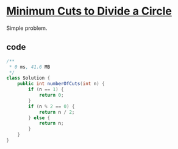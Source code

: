 # [Minimum Cuts to Divide a Circle](https://leetcode.com/problems/minimum-cuts-to-divide-a-circle/)

Simple problem.

## code

```java
/**
 * 0 ms, 41.6 MB
 */
class Solution {
    public int numberOfCuts(int n) {
        if (n == 1) {
            return 0;
        }
        if (n % 2 == 0) {
            return n / 2;
        } else {
            return n;
        }
    }
}
```

